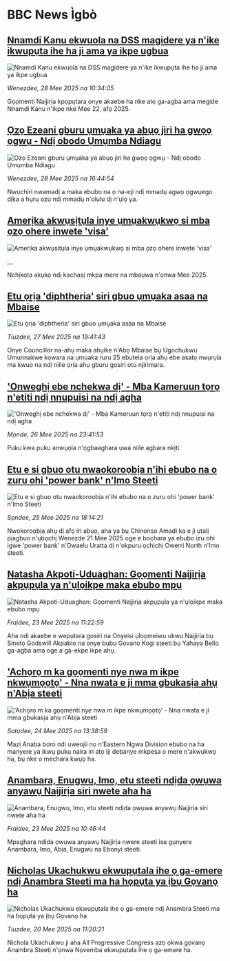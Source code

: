 # BBC News Ìgbò## [Nnamdi Kanu ekwuola na DSS magidere ya n'ike ikwupụta ihe ha ji ama ya ikpe ugbua](https://www.bbc.com/igbo/articles/c1jxy46j7dgo?at_campaign=githubrss)![Nnamdi Kanu ekwuola na DSS magidere ya n'ike ikwupụta ihe ha ji ama ya ikpe ugbua](https://ichef.bbci.co.uk/ace/standard/240/cpsprodpb/4abc/live/3185b580-3bae-11f0-91a0-abc9c23352d4.jpg)_Wenezdee, 28 Mee 2025 na 10:34:05_Gọọmentị Naịjirịa kpọpụtara onye akaebe ha nke atọ ga-agba ama megide Nnamdi Kanu n'ikpe nke Mee 22, afọ 2025.## [Ọzọ Ezeani gburu ụmụaka ya abụọ jiri ha gwọọ ọgwụ - Ndị obodo Ụmụmba Ndiagu](https://www.bbc.com/igbo/articles/crr7evg9k95o?at_campaign=githubrss)![Ọzọ Ezeani gburu ụmụaka ya abụọ jiri ha gwọọ ọgwụ - Ndị obodo Ụmụmba Ndiagu](https://ichef.bbci.co.uk/ace/standard/240/cpsprodpb/2079/live/06d2e410-3be1-11f0-b6e6-4ddb91039da1.jpg)_Wenezdee, 28 Mee 2025 na 16:44:54_Nwuchiri nwamadị a maka ebubo na ọ na-eji ndị mmadụ agwọ ọgwụego dịka a hụrụ ozu ndị mmadụ n'olulu dị n'ụlọ ya.## [Amerịka akwụsịtụla inye ụmụakwụkwọ si mba ọzọ ohere inwete  'visa'](https://www.bbc.co.uk/igbo/live/cz95zpxkd9vt?at_campaign=githubrss)![Amerịka akwụsịtụla inye ụmụakwụkwọ si mba ọzọ ohere inwete  'visa'](https://ichef.bbci.co.uk/ace/standard/240/cpsprodpb/03f8/live/97955100-3b90-11f0-b0d7-71720076f013.jpg)__Nchịkọta akụkọ ndị kachasị mkpa mere na mbaụwa n'ọnwa Mee 2025.## [Etu ọrịa 'diphtheria' siri gbuo ụmụaka asaa na Mbaise](https://www.bbc.com/igbo/articles/cjrn0591evgo?at_campaign=githubrss)![Etu ọrịa 'diphtheria' siri gbuo ụmụaka asaa na Mbaise](https://ichef.bbci.co.uk/ace/standard/240/cpsprodpb/a327/live/f20e0410-3b2c-11f0-ab2d-a33f931f78dd.png)_Tiuzdee, 27 Mee 2025 na 19:41:43_Onye Councillor na-ahụ maka ahụike n'Abọ Mbaise bụ Ugochukwu Umunnakwe kọwara na ụmụaka ruru 25 ebutela ọrịa ahụ ebe asatọ nwụrụla ma kwuo na ndị niile ọrịa ahụ gburu gosiri otu njirimara.## ['Onweghị ebe nchekwa dị' - Mba Kameruun tọrọ n'etiti ndị nnupuisi na ndị agha](https://www.bbc.com/igbo/articles/czj4v10yjlxo?at_campaign=githubrss)!['Onweghị ebe nchekwa dị' - Mba Kameruun tọrọ n'etiti ndị nnupuisi na ndị agha](https://ichef.bbci.co.uk/ace/standard/240/cpsprodpb/23c5/live/a95917d0-3566-11f0-96c3-cf669419a2b0.jpg)_Mọnde, 26 Mee 2025 na 23:41:53_Puku kwa puku anwụọla n'ọgbaaghara ụwa niile agbara nkịtị.## [Etu e si gbuo otu nwaokoroọbịa n'ihi ebubo na o zuru ohi 'power bank' n'Imo Steeti](https://www.bbc.com/igbo/articles/c771d80024lo?at_campaign=githubrss)![Etu e si gbuo otu nwaokoroọbịa n'ihi ebubo na o zuru ohi 'power bank' n'Imo Steeti](https://ichef.bbci.co.uk/ace/standard/240/cpsprodpb/da7c/live/cf0e1790-398b-11f0-8519-3b5a01ebe413.png)_Sọndee, 25 Mee 2025 na 18:14:21_Nwokoroọbịa ahụ dị afọ iri abụọ, aha ya bụ Chinonso Amadi ka e ji ụtalị pịagbuo n'ụbọchị Wenezde 21 Mee 2025 oge e bochara ya ebubo izu ohi igwe 'power bank' n'Owaelu Uratta dị n'okpuru ọchịchị Owerri North n'Imo steeti.## [Natasha Akpoti-Uduaghan: Gọọmenti Naịjirịa akpụpụla ya n'ụlọikpe maka ebubo mpụ ](https://www.bbc.com/igbo/articles/cdj9xvnjd39o?at_campaign=githubrss)![Natasha Akpoti-Uduaghan: Gọọmenti Naịjirịa akpụpụla ya n'ụlọikpe maka ebubo mpụ ](https://ichef.bbci.co.uk/ace/standard/240/cpsprodpb/a7ce/live/6862e5a0-37b7-11f0-9e4d-b7a43daeff47.png)_Fraịdee, 23 Mee 2025 na 11:22:59_Aha ndị akaebe e wepụtara gosiri na Onyeisi ụlọọmeiwu ukwu Naịjirịa bụ Sịnetọ Godswill Akpabio na onye bụbu Gọvanọ Kogi steeti bụ Yahaya Bello ga-agba ama oge a ga-ekpe ikpe ahụ.## ['Achọrọ m ka gọọmenti nye nwa m ikpe nkwụmọọtọ' - Nna nwata e ji mma gbukasịa ahụ n'Abịa steeti](https://www.bbc.com/igbo/articles/cvgnnqv3myqo?at_campaign=githubrss)!['Achọrọ m ka gọọmenti nye nwa m ikpe nkwụmọọtọ' - Nna nwata e ji mma gbukasịa ahụ n'Abịa steeti](https://ichef.bbci.co.uk/ace/standard/240/cpsprodpb/f758/live/d28a1be0-358e-11f0-96c3-cf669419a2b0.png)_Satọdee, 24 Mee 2025 na 13:38:59_Mazị Anaba boro ndị uweojii nọ n'Eastern Ngwa Division ebubo na ha manyere ya ịkwụ puku naira iri atọ iji debanye mkpesa o mere n'akwụkwọ ha, bụ nke o mechara kwụọ ha.## [Anambara, Enugwu, Imo, etu steeti ndịda ọwụwa anyawụ Naịjirịa siri nwete aha ha](https://www.bbc.com/igbo/articles/cj6rr6dggeeo?at_campaign=githubrss)![Anambara, Enugwu, Imo, etu steeti ndịda ọwụwa anyawụ Naịjirịa siri nwete aha ha](https://ichef.bbci.co.uk/ace/standard/240/cpsprodpb/f4c6/live/bf9154f0-367d-11f0-8947-7d6241f9fce9.jpg)_Fraịdee, 23 Mee 2025 na 10:46:44_Mpaghara ndịda ọwụwa anyawụ Naịjirịa nwere steeti ise gụnyere Anambara, Imo, Abịa, Enugwu na Ebonyi steeti.## [Nicholas Ukachukwu ekwupụtala ihe ọ ga-emere ndị Anambra Steeti ma ha họpụta ya ịbụ Gọvanọ ha](https://www.bbc.com/igbo/articles/c2011m0jdrzo?at_campaign=githubrss)![Nicholas Ukachukwu ekwupụtala ihe ọ ga-emere ndị Anambra Steeti ma ha họpụta ya ịbụ Gọvanọ ha](https://ichef.bbci.co.uk/ace/standard/240/cpsprodpb/c4b6/live/b8faddf0-355b-11f0-bf15-094eef773db0.jpg)_Tiuzdee, 20 Mee 2025 na 11:20:21_Nichola Ukachukwu ji aha All Progressive Congress azọ ọkwa gọvanọ Anambra Steetị n'ọnwa Nọvemba ekwupụtala ihe ọ ga-emere ha.